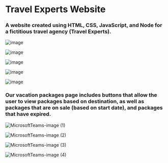 <p align="center">
<h1>Travel Experts Website</h1>
<h3>A website created using HTML, CSS, JavaScript, and Node for a fictitious travel agency (Travel Experts).</h3>
 
![image](https://user-images.githubusercontent.com/74616516/112050292-4ea66080-8b16-11eb-9754-6827271500f8.png)

![image](https://user-images.githubusercontent.com/74616516/112050367-64b42100-8b16-11eb-96e1-5c86afad004b.png)

![image](https://user-images.githubusercontent.com/74616516/112050420-7269a680-8b16-11eb-9d22-d62c2f95bff0.png)

![image](https://user-images.githubusercontent.com/74616516/112050585-a644cc00-8b16-11eb-8d5a-ca06576cb9d8.png)

![image](https://user-images.githubusercontent.com/74616516/112050624-ad6bda00-8b16-11eb-9bf6-58ec84edaa2c.png)

<h3>Our vacation packages page includes buttons that allow the user to view packages based on destination, as well as packages that are on sale (based on start date), and packages that have expired.</h3>

![MicrosoftTeams-image (1)](https://user-images.githubusercontent.com/74616516/112157773-2584df00-8bad-11eb-95c3-4c7f37d23e01.png)

![MicrosoftTeams-image (2)](https://user-images.githubusercontent.com/74616516/112157816-3170a100-8bad-11eb-9e31-d95e994bdeef.png)

![MicrosoftTeams-image (3)](https://user-images.githubusercontent.com/74616516/112157830-35042800-8bad-11eb-9a99-b4d05d8a0ebc.png)

![MicrosoftTeams-image (4)](https://user-images.githubusercontent.com/74616516/112157844-3897af00-8bad-11eb-8ff4-27078611fcbc.png)
</p>

